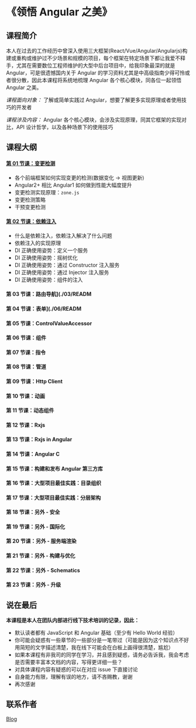 # 《领悟 Angular 之美》

## 课程简介
 本人在过去的工作经历中曾深入使用三大框架(React/Vue/Angular/Angularjs)构建或重构或维护过不少场景和规模的项目，每个框架在特定场景下都让我爱不释手，尤其在需要数位工程师维护的大型中后台项目中，给我印象最深的就是 Angular，可是很遗憾国内关于 Angular 的学习资料尤其是中高级指南少得可怜或者很分散，因此本课程将系统地梳理 Angular 各个核心模块，同各位一起领悟 Angular 之美。

*课程面向对象：* 了解或简单实践过 Angular，想要了解更多实现原理或者使用技巧的开发者

*课程涉及内容：* Angular 各个核心模块，会涉及实现原理，同其它框架的实现对比，API 设计哲学，以及各种场景下的使用技巧


## 课程大纲

#### [第 01 节课：变更检测](https://github.com/olivewind/angular-deep/issues/1)
 * 各个前端框架如何实现变更的检测(数据变化 -> 视图更新)
 * Angular2+ 相比 Angular1 如何做到性能大幅度提升
 * 变更检测实现原理：`zone.js`
 * 变更检测策略
 * 干预变更检测

#### [第 02 节课：依赖注入](https://github.com/olivewind/angular-deep/issues/2)

* 什么是依赖注入，依赖注入解决了什么问题
* 依赖注入的实现原理
* DI 正确使用姿势：定义一个服务
* DI 正确使用姿势：摇树优化
* DI 正确使用姿势：通过 Constructor 注入服务
* DI 正确使用姿势：通过 Injector 注入服务
* DI 正确使用姿势：组件的注入

#### 第 03 节课：路由导航](./03/READM

#### 第 04 节课：表单](./06/READM

#### 第 05 节课：ControlValueAccessor

#### 第 06 节课：组件

#### 第 07 节课：指令

#### 第 08 节课：管道

#### 第 09 节课：Http Client

#### 第 10 节课：动画

#### 第 11 节课：动态组件

#### 第 12 节课：Rxjs

#### 第 13 节课：Rxjs in Angular

#### 第 14 节课：Angular C

#### 第 15 节课：构建和发布 Angular 第三方库

#### 第 16 节课：大型项目最佳实践：目录组织

#### 第 17 节课：大型项目最佳实践：分层架构

#### 第 18 节课：另外 - 安全

#### 第 19 节课：另外 - 国际化

#### 第 20 节课：另外 - 服务端渲染

#### 第 21 节课：另外 - 构建与优化

#### 第 22 节课：另外 - Schematics

#### 第 23 节课：另外 - 升级


## 说在最后

**本课程是本人在团队内部进行线下技术培训的记录，因此：**

* 默认读者都有 JavaScript 和 Angular 基础（至少有 Hello World 经验）
* 你可能会疑惑有一些章节的一些部分是一笔带过（可能是因为这个知识点不好用简短的文字描述清楚，我在线下可能会在白板上画得很清楚，尴尬）
* 如果本课程有非我司的同学在学习，并且感到疑惑，请务必告诉我，我会考虑是否需要丰富本文档的内容，写得更详细一些？
* 对具体课程内容有疑惑的可以在对应 issue 下直接讨论
* 自身能力有限，理解有误的地方，请不吝赐教，谢谢
* 再次感谢

## 联系作者

[Blog](http://blog.olivewind.com/)

